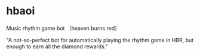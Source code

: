 # hbaoi
Music rhythm game bot （heaven burns red）


"A not-so-perfect bot for automatically playing the rhythm game in HBR, but enough to earn all the diamond rewards."
